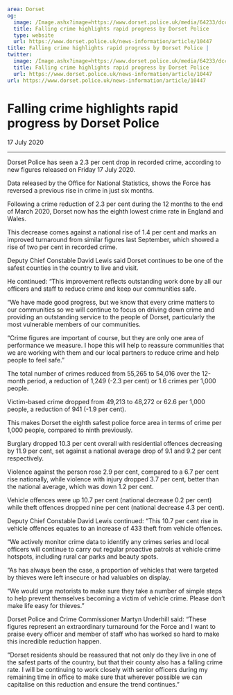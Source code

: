 ```yaml
area: Dorset
og:
  image: /Image.ashx?image=https://www.dorset.police.uk/media/64233/dcc-david-lewis.jpg&amp;amp;width=150
  title: Falling crime highlights rapid progress by Dorset Police
  type: website
  url: https://www.dorset.police.uk/news-information/article/10447
title: Falling crime highlights rapid progress by Dorset Police |
twitter:
  image: /Image.ashx?image=https://www.dorset.police.uk/media/64233/dcc-david-lewis.jpg&amp;amp;width=150
  title: Falling crime highlights rapid progress by Dorset Police
  url: https://www.dorset.police.uk/news-information/article/10447
url: https://www.dorset.police.uk/news-information/article/10447
```

# Falling crime highlights rapid progress by Dorset Police

17 July 2020

* * *

Dorset Police has seen a 2.3 per cent drop in recorded crime, according to new figures released on Friday 17 July 2020.

Data released by the Office for National Statistics, shows the Force has reversed a previous rise in crime in just six months.

Following a crime reduction of 2.3 per cent during the 12 months to the end of March 2020, Dorset now has the eighth lowest crime rate in England and Wales.

This decrease comes against a national rise of 1.4 per cent and marks an improved turnaround from similar figures last September, which showed a rise of two per cent in recorded crime.

Deputy Chief Constable David Lewis said Dorset continues to be one of the safest counties in the country to live and visit.

He continued: “This improvement reflects outstanding work done by all our officers and staff to reduce crime and keep our communities safe.

“We have made good progress, but we know that every crime matters to our communities so we will continue to focus on driving down crime and providing an outstanding service to the people of Dorset, particularly the most vulnerable members of our communities.

“Crime figures are important of course, but they are only one area of performance we measure. I hope this will help to reassure communities that we are working with them and our local partners to reduce crime and help people to feel safe.”

The total number of crimes reduced from 55,265 to 54,016 over the 12-month period, a reduction of 1,249 (-2.3 per cent) or 1.6 crimes per 1,000 people.

Victim-based crime dropped from 49,213 to 48,272 or 62.6 per 1,000 people, a reduction of 941 (-1.9 per cent).

This makes Dorset the eighth safest police force area in terms of crime per 1,000 people, compared to ninth previously.

Burglary dropped 10.3 per cent overall with residential offences decreasing by 11.9 per cent, set against a national average drop of 9.1 and 9.2 per cent respectively.

Violence against the person rose 2.9 per cent, compared to a 6.7 per cent rise nationally, while violence with injury dropped 3.7 per cent, better than the national average, which was down 1.2 per cent.

Vehicle offences were up 10.7 per cent (national decrease 0.2 per cent) while theft offences dropped nine per cent (national decrease 4.3 per cent).

Deputy Chief Constable David Lewis continued: “This 10.7 per cent rise in vehicle offences equates to an increase of 433 theft from vehicle offences.

“We actively monitor crime data to identify any crimes series and local officers will continue to carry out regular proactive patrols at vehicle crime hotspots, including rural car parks and beauty spots.

“As has always been the case, a proportion of vehicles that were targeted by thieves were left insecure or had valuables on display.

“We would urge motorists to make sure they take a number of simple steps to help prevent themselves becoming a victim of vehicle crime. Please don’t make life easy for thieves.”

Dorset Police and Crime Commissioner Martyn Underhill said: “These figures represent an extraordinary turnaround for the Force and I want to praise every officer and member of staff who has worked so hard to make this incredible reduction happen.

“Dorset residents should be reassured that not only do they live in one of the safest parts of the country, but that their county also has a falling crime rate. I will be continuing to work closely with senior officers during my remaining time in office to make sure that wherever possible we can capitalise on this reduction and ensure the trend continues.”
